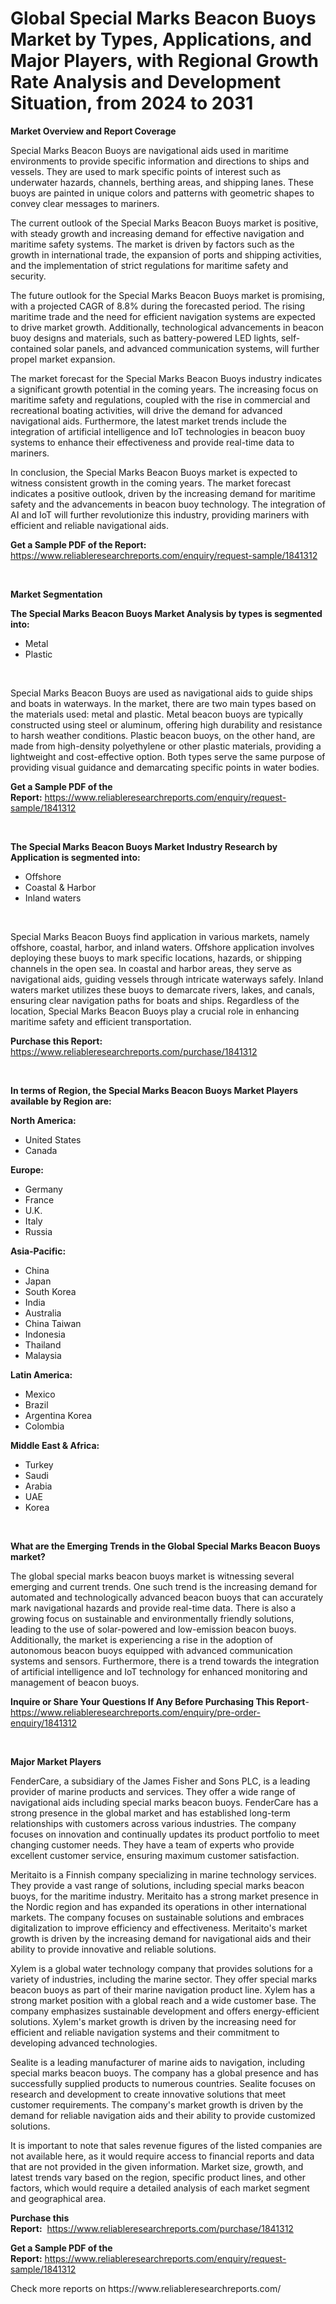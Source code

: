 <p><h1>Global Special Marks Beacon Buoys Market by Types, Applications, and Major Players, with Regional Growth Rate Analysis and Development Situation, from 2024 to 2031</h1></p><p><strong>Market Overview and Report Coverage</strong></p>
<p><p>Special Marks Beacon Buoys are navigational aids used in maritime environments to provide specific information and directions to ships and vessels. They are used to mark specific points of interest such as underwater hazards, channels, berthing areas, and shipping lanes. These buoys are painted in unique colors and patterns with geometric shapes to convey clear messages to mariners.</p><p>The current outlook of the Special Marks Beacon Buoys market is positive, with steady growth and increasing demand for effective navigation and maritime safety systems. The market is driven by factors such as the growth in international trade, the expansion of ports and shipping activities, and the implementation of strict regulations for maritime safety and security.</p><p>The future outlook for the Special Marks Beacon Buoys market is promising, with a projected CAGR of 8.8% during the forecasted period. The rising maritime trade and the need for efficient navigation systems are expected to drive market growth. Additionally, technological advancements in beacon buoy designs and materials, such as battery-powered LED lights, self-contained solar panels, and advanced communication systems, will further propel market expansion.</p><p>The market forecast for the Special Marks Beacon Buoys industry indicates a significant growth potential in the coming years. The increasing focus on maritime safety and regulations, coupled with the rise in commercial and recreational boating activities, will drive the demand for advanced navigational aids. Furthermore, the latest market trends include the integration of artificial intelligence and IoT technologies in beacon buoy systems to enhance their effectiveness and provide real-time data to mariners.</p><p>In conclusion, the Special Marks Beacon Buoys market is expected to witness consistent growth in the coming years. The market forecast indicates a positive outlook, driven by the increasing demand for maritime safety and the advancements in beacon buoy technology. The integration of AI and IoT will further revolutionize this industry, providing mariners with efficient and reliable navigational aids.</p></p>
<p><strong>Get a Sample PDF of the Report:</strong> <a href="https://www.reliableresearchreports.com/enquiry/request-sample/1841312">https://www.reliableresearchreports.com/enquiry/request-sample/1841312</a></p>
<p>&nbsp;</p>
<p><strong>Market Segmentation</strong></p>
<p><strong>The Special Marks Beacon Buoys Market Analysis by types is segmented into:</strong></p>
<p><ul><li>Metal</li><li>Plastic</li></ul></p>
<p>&nbsp;</p>
<p><p>Special Marks Beacon Buoys are used as navigational aids to guide ships and boats in waterways. In the market, there are two main types based on the materials used: metal and plastic. Metal beacon buoys are typically constructed using steel or aluminum, offering high durability and resistance to harsh weather conditions. Plastic beacon buoys, on the other hand, are made from high-density polyethylene or other plastic materials, providing a lightweight and cost-effective option. Both types serve the same purpose of providing visual guidance and demarcating specific points in water bodies.</p></p>
<p><strong>Get a Sample PDF of the Report:</strong>&nbsp;<a href="https://www.reliableresearchreports.com/enquiry/request-sample/1841312">https://www.reliableresearchreports.com/enquiry/request-sample/1841312</a></p>
<p>&nbsp;</p>
<p><strong>The Special Marks Beacon Buoys Market Industry Research by Application is segmented into:</strong></p>
<p><ul><li>Offshore</li><li>Coastal & Harbor</li><li>Inland waters</li></ul></p>
<p>&nbsp;</p>
<p><p>Special Marks Beacon Buoys find application in various markets, namely offshore, coastal, harbor, and inland waters. Offshore application involves deploying these buoys to mark specific locations, hazards, or shipping channels in the open sea. In coastal and harbor areas, they serve as navigational aids, guiding vessels through intricate waterways safely. Inland waters market utilizes these buoys to demarcate rivers, lakes, and canals, ensuring clear navigation paths for boats and ships. Regardless of the location, Special Marks Beacon Buoys play a crucial role in enhancing maritime safety and efficient transportation.</p></p>
<p><strong>Purchase this Report:</strong>&nbsp; <a href="https://www.reliableresearchreports.com/purchase/1841312">https://www.reliableresearchreports.com/purchase/1841312</a></p>
<p>&nbsp;</p>
<p><strong>In terms of Region, the Special Marks Beacon Buoys Market Players available by Region are:</strong></p>
<p>
    <p> <strong> North America: </strong>
        <ul>
            <li>United States</li>
            <li>Canada</li>
        </ul>
        </p> 
    <p> <strong> Europe: </strong>
        <ul>
            <li>Germany</li>
            <li>France</li>
            <li>U.K.</li>
            <li>Italy</li>
            <li>Russia</li>
        </ul>
        </p> 
    <p> <strong> Asia-Pacific: </strong>
        <ul>
            <li>China</li>
            <li>Japan</li>
            <li>South Korea</li>
            <li>India</li>
            <li>Australia</li>
            <li>China Taiwan</li>
            <li>Indonesia</li>
            <li>Thailand</li>
            <li>Malaysia</li>
        </ul>
        </p> 
    <p> <strong> Latin America: </strong>
        <ul>
            <li>Mexico</li>
            <li>Brazil</li>
            <li>Argentina Korea</li>
            <li>Colombia</li>
        </ul>
        </p> 
    <p> <strong> Middle East & Africa: </strong>
        <ul>
            <li>Turkey</li>
            <li>Saudi</li>
            <li>Arabia</li>
            <li>UAE</li>
            <li>Korea</li>
        </ul>
    </p>
    </p>
<p>&nbsp;</p>
<p><strong>What are the Emerging Trends in the Global Special Marks Beacon Buoys market?</strong></p>
<p><p>The global special marks beacon buoys market is witnessing several emerging and current trends. One such trend is the increasing demand for automated and technologically advanced beacon buoys that can accurately mark navigational hazards and provide real-time data. There is also a growing focus on sustainable and environmentally friendly solutions, leading to the use of solar-powered and low-emission beacon buoys. Additionally, the market is experiencing a rise in the adoption of autonomous beacon buoys equipped with advanced communication systems and sensors. Furthermore, there is a trend towards the integration of artificial intelligence and IoT technology for enhanced monitoring and management of beacon buoys.</p></p>
<p><strong>Inquire or Share Your Questions If Any Before Purchasing This Report</strong>- <a href="https://www.reliableresearchreports.com/enquiry/pre-order-enquiry/1841312">https://www.reliableresearchreports.com/enquiry/pre-order-enquiry/1841312</a></p>
<p>&nbsp;</p>
<p><strong>Major Market Players</strong></p>
<p><p>FenderCare, a subsidiary of the James Fisher and Sons PLC, is a leading provider of marine products and services. They offer a wide range of navigational aids including special marks beacon buoys. FenderCare has a strong presence in the global market and has established long-term relationships with customers across various industries. The company focuses on innovation and continually updates its product portfolio to meet changing customer needs. They have a team of experts who provide excellent customer service, ensuring maximum customer satisfaction.</p><p>Meritaito is a Finnish company specializing in marine technology services. They provide a vast range of solutions, including special marks beacon buoys, for the maritime industry. Meritaito has a strong market presence in the Nordic region and has expanded its operations in other international markets. The company focuses on sustainable solutions and embraces digitalization to improve efficiency and effectiveness. Meritaito's market growth is driven by the increasing demand for navigational aids and their ability to provide innovative and reliable solutions.</p><p>Xylem is a global water technology company that provides solutions for a variety of industries, including the marine sector. They offer special marks beacon buoys as part of their marine navigation product line. Xylem has a strong market position with a global reach and a wide customer base. The company emphasizes sustainable development and offers energy-efficient solutions. Xylem's market growth is driven by the increasing need for efficient and reliable navigation systems and their commitment to developing advanced technologies.</p><p>Sealite is a leading manufacturer of marine aids to navigation, including special marks beacon buoys. The company has a global presence and has successfully supplied products to numerous countries. Sealite focuses on research and development to create innovative solutions that meet customer requirements. The company's market growth is driven by the demand for reliable navigation aids and their ability to provide customized solutions.</p><p>It is important to note that sales revenue figures of the listed companies are not available here, as it would require access to financial reports and data that are not provided in the given information. Market size, growth, and latest trends vary based on the region, specific product lines, and other factors, which would require a detailed analysis of each market segment and geographical area.</p></p>
<p><strong>Purchase this Report:</strong>&nbsp;&nbsp;<a href="https://www.reliableresearchreports.com/purchase/1841312">https://www.reliableresearchreports.com/purchase/1841312</a></p>
<p></p>
<p><strong>Get a Sample PDF of the Report:</strong>&nbsp;<a href="https://www.reliableresearchreports.com/enquiry/request-sample/1841312">https://www.reliableresearchreports.com/enquiry/request-sample/1841312</a></p>
<p>Check more reports on https://www.reliableresearchreports.com/</p>